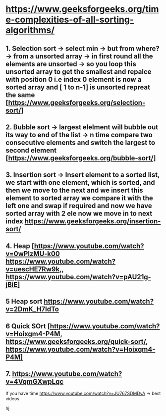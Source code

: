 # https://www.geeksforgeeks.org/time-complexities-of-all-sorting-algorithms/
   ## 1. Selection sort -> select min -> but from where? -> from a unsorted array -> in first round all the elements are unsorted -> so you loop this unsorted array to get the smallest and repalce with position 0 i.e index 0 element is now a sorted array and [ 1 to n-1] is unsorted repreat the same [https://www.geeksforgeeks.org/selection-sort/]
   
   ## 2. Bubble sort -> largest elelment will bubble out its way to end of the list -> n time compare two consecutive elements and switch the largest to second element [https://www.geeksforgeeks.org/bubble-sort/]
   
   ## 3. Insertion sort -> Insert element to a sorted list, we start with one element, which is sorted, and then we move to the next and we insert this element to sorted array we compare it with the left one and swap if required and now we have sorted array with 2 ele now we move in to next index https://www.geeksforgeeks.org/insertion-sort/
   
   ## 4. Heap [https://www.youtube.com/watch?v=0wPlzMU-k00 https://www.youtube.com/watch?v=uescHE7Rw9k,, https://www.youtube.com/watch?v=pAU21g-jBiE]
   ## 5 Heap sort https://www.youtube.com/watch?v=2DmK_H7IdTo
   
   ## 6 Quick SOrt [https://www.youtube.com/watch?v=Hoixgm4-P4M, https://www.geeksforgeeks.org/quick-sort/, https://www.youtube.com/watch?v=Hoixgm4-P4M]
   
   ## 7. https://www.youtube.com/watch?v=4VqmGXwpLqc
   
   
   If you have time https://www.youtube.com/watch?v=JU767SDMDvA -> best videos
   
   
hj
